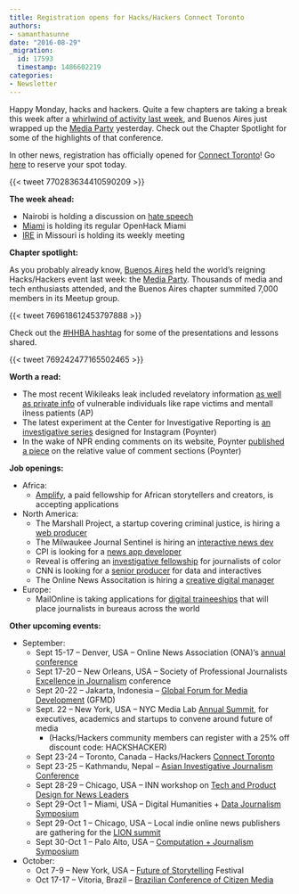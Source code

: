 ```yaml
---
title: Registration opens for Hacks/Hackers Connect Toronto
authors:
- samanthasunne
date: "2016-08-29"
_migration:
  id: 17593
  timestamp: 1486602219
categories:
- Newsletter
---
```


Happy Monday, hacks and hackers. Quite a few chapters are taking a break this week after a [whirlwind of activity last week][1], and Buenos Aires just wrapped up the [Media Party][2] yesterday. Check out the Chapter Spotlight for some of the highlights of that conference.

In other news, registration has officially opened for [Connect Toronto][3]! Go [here][4] to reserve your spot today.

{{< tweet 770283634410590209 >}}

**The week ahead:**

  * Nairobi is holding a discussion on [hate speech][5]
  * [Miami][6] is holding its regular OpenHack Miami
  * [IRE][7] in Missouri is holding its weekly meeting

**Chapter spotlight:**

As you probably already know, [Buenos Aires][8] held the world&#8217;s reigning Hacks/Hackers event last week: the [Media Party][8]. Thousands of media and tech enthusiasts attended, and the Buenos Aires chapter summited 7,000 members in its Meetup group.

{{< tweet 769618612453797888 >}}

Check out the [#HHBA hashtag][9] for some of the presentations and lessons shared.

{{< tweet 769242477165502465 >}}

**Worth a read:**

  * The most recent Wikileaks leak included revelatory information [as well as private info][10] of vulnerable individuals like rape victims and mentall ilness patients (AP)
  * The latest experiment at the Center for Investigative Reporting is [an investigative series][11] designed for Instagram (Poynter)
  * In the wake of NPR ending comments on its website, Poynter [published a piece][12] on the relative value of comment sections (Poynter)

**Job openings:**

  * Africa: 
      * [Amplify][13], a paid fellowship for African storytellers and creators, is accepting applications
  * North America: 
      * The Marshall Project, a startup covering criminal justice, is hiring a [web producer][14]
      * The Milwaukee Journal Sentinel is hiring an [interactive news dev][15]
      * CPI is looking for a [news app developer][16]
      * Reveal is offering an [investigative fellowship][17] for journalists of color
      * CNN is looking for a [senior producer][18] for data and interactives
      * The Online News Associtation is hiring a [creative digital manager][19]
  * Europe: 
      * MailOnline is taking applications for [digital traineeships][20] that will place journalists in bureaus across the world

**Other upcoming events:**

  * September: 
      * Sept 15-17 &#8211; Denver, USA &#8211; Online News Association (ONA)&#8217;s [annual conference][21]
      * Sept 17-20 &#8211; New Orleans, USA &#8211; Society of Professional Journalists [Excellence in Journalism][22] conference
      * Sept 20-22 &#8211; Jakarta, Indonesia &#8211; [Global Forum for Media Development][23] (GFMD)
      * Sept. 22 &#8211; New York, USA &#8211; NYC Media Lab [Annual Summit][24], for executives, academics and startups to convene around future of media 
          * (Hacks/Hackers community members can register with a 25% off discount code: HACKSHACKER)
      * Sept 23-24 &#8211; Toronto, Canada &#8211; Hacks/Hackers [Connect Toronto][25]
      * Sept 23-25 &#8211; Kathmandu, Nepal &#8211; [Asian Investigative Journalism Conference][26]
      * Sept 28-29 &#8211; Chicago, USA &#8211; INN workshop on [Tech and Product Design for News Leaders][27]
      * Sept 29-Oct 1 &#8211; Miami, USA &#8211; Digital Humanities + [Data Journalism Symposium][28]
      * Sept 29-Oct 1 &#8211; Chicago, USA &#8211; Local indie online news publishers are gathering for the [LION summit][29]
      * Sept 30-Oct 1 &#8211; Palo Alto, USA &#8211; [Computation + Journalism Symposium][30]
  * October: 
      * Oct 7-9 &#8211; New York, USA &#8211; [Future of Storytelling][31] Festival
      * Oct 17-17 &#8211; Vitoria, Brazil &#8211; [Brazilian Conference of Citizen Media][32]

 [1]: http://hackshackers.com/blog/2016/08/22/17591/
 [2]: http://mediaparty.info
 [3]: http://connect.hackshackers.com/event/toronto/
 [4]: https://www.eventbrite.com/e/hackshackers-connect-toronto-september-23-24-registration-27047219963?aff=social
 [5]: https://www.facebook.com/events/182763765468739/
 [6]: http://www.meetup.com/Hacks-Hackers-Miami/
 [7]: http://www.meetup.com/hackshackersIRE/
 [8]: http://hacks/Hackers%20Buenos%20Aires%20(Buenos%20Aires)%20-%20Meetup
 [9]: https://twitter.com/hashtag/hhba
 [10]: http://bigstory.ap.org/article/b70da83fd111496dbdf015acbb7987fb/private-lives-are-exposed-wikileaks-spills-its-secrets
 [11]: http://www.poynter.org/2016/how-cir-created-an-investigative-series-just-for-instagram/426821/
 [12]: http://www.poynter.org/2016/the-case-for-keeping-comments/427354/?utm_source=API+Need+to+Know+newsletter&utm_campaign=af3bdc0ac3-Need_to_Know_August_25_20168_25_2016&utm_medium=email&utm_term=0_e3bf78af04-af3bdc0ac3-38065925
 [13]: http://ako.ma/PnIR303mYSC
 [14]: https://www.themarshallproject.org/jobs/web-producer#.FsXgFlraA
 [15]: http://www.ire.org/jobs/job/880/
 [16]: https://www.publicintegrity.org/about/our-organization/work-here#developer
 [17]: https://www.revealnews.org/job-opportunities/reveal-investigative-fellowship/
 [18]: http://ire.org/jobs/job/881/
 [19]: http://journalists.org/2016/08/11/were-hiring-ona-seeking-creative-digital-manager/
 [20]: http://www.dailymail.com/jobs
 [21]: http://ona16.journalists.org/
 [22]: http://excellenceinjournalism.org/
 [23]: http://gfmd.info/en/site/news/882/Get-ready-for-the-2016-Jakarta-World-Forum-for-Media-Development.htm
 [24]: http://summit.nycmedialab.org/
 [25]: http://connect.hackshackers.com/events/toronto
 [26]: http://2016.uncoveringasia.org/
 [27]: https://inn.org/event/technology-and-product-design-for-newsroom-leaders/
 [28]: http://dhdjmiami.com/
 [29]: http://www.lionpublishers.com/conference/home/
 [30]: http://journalism.stanford.edu/cj2016/
 [31]: http://www.fostfest.com/#content
 [32]: http://eventos.ufes.br/index.php/midiacidada/midiacidada
